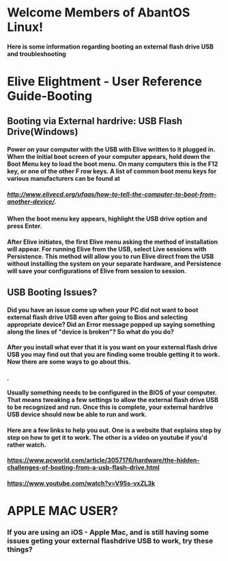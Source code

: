 # Welcome Members of AbantOS Linux! 

#### Here is some information regarding booting an external flash drive USB and troubleshooting

# Elive Elightment - User Reference Guide-Booting 







## Booting via External hardrive: USB Flash Drive(Windows)


#### Power on your computer with the USB with Elive written to it plugged in. When the initial boot screen of your computer appears, hold down the Boot Menu key to load the boot menu. On many computers this is the F12 key, or one of the other F row keys. A list of common boot menu keys for various manufacturers can be found at

##### http://www.elivecd.org/ufaqs/how-to-tell-the-computer-to-boot-from-another-device/.
  
#### When the boot menu key appears, highlight the USB drive option and press Enter.
    
#### After Elive initiates, the first Elive menu asking the method of installation will appear. For running Elive from the USB, select Live sessions with Persistence. This method will allow you to run Elive direct from the USB without installing the system on your separate hardware, and Persistence will save your configurations of Elive from session to session.


## USB Booting Issues?


#### Did you have an issue come up when your PC did not want to boot external flash drive USB even after going to Bios and selecting appropriate device? Did an Error message popped up saying something along the lines of "device is broken"? So what do you do?

#### After you install what ever that it is you want on your external flash drive USB you may find out that you are finding some trouble getting it to work. Now there are some ways to go about this. 

,
#### Usually something needs to be configured in the BIOS of your computer. That means tweaking a few settings to allow the external flash drive USB to be recognized and run. Once this is complete, your external hardrive USB device should now be able to run and work.




#### Here are a few links to help you out. One is a website that explains step by step on how to get it to work. The other is a video on youtube if you'd rather watch. 


#### https://www.pcworld.com/article/3057176/hardware/the-hidden-challenges-of-booting-from-a-usb-flash-drive.html

#### https://www.youtube.com/watch?v=V95s-vxZL3k





# APPLE MAC USER?

### If you are using an iOS - Apple Mac, and is still having some issues geting your external flashdrive USB to work, try these things?


